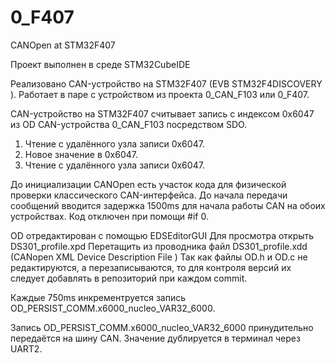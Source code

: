 # 0_F407
CANOpen at STM32F407

Проект выполнен в среде STM32CubeIDE


Реализовано CAN-устройство на STM32F407 (EVB STM32F4DISCOVERY ).
Работает в паре с устройством из проекта 0_CAN_F103 или 0_F407.



CAN-устройство на STM32F407 считывает запись с индексом 0x6047 из OD CAN-устройства 0_CAN_F103 посредством SDO.
1. Чтение с удалённого узла записи 0x6047.
2. Новое значение в  0x6047.
3. Чтение с удалённого узла записи 0x6047.

До инициализации CANOpen есть участок кода для физической проверки классического CAN-интерфейса. 
До начала передачи сообщений вводится задержка 1500ms для начала работы CAN на обоих устройствах.
Код отключен при помощи #if 0.

OD отредактирован с помощью EDSEditorGUI
Для просмотра открыть DS301_profile.xpd
Перетащить из проводника файл DS301_profile.xdd (CANopen XML Device Description File )
Так как файлы OD.h и OD.c не редактируются, а перезаписываются, то для контроля версий их следует добавлять в репозиторий при каждом commit.

Каждые 750ms инкрементруется запись OD_PERSIST_COMM.x6000_nucleo_VAR32_6000.

Запись OD_PERSIST_COMM.x6000_nucleo_VAR32_6000 принудительно передаётся на шину CAN.
Значение дублируется в терминал через UART2.